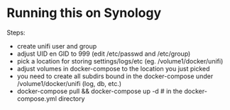 # Running this on Synology
Steps: 
- create unifi user and group
- adjust UID en GID to  999 (edit /etc/passwd and /etc/group)
- pick a location for storing settings/logs/etc (eg. /volume1/docker/unifi)
- adjust volumes in docker-compose to the location you just picked
- you need to create all subdirs bound in the docker-compose under /volume1/docker/unifi (log, db, etc.)
- docker-compose pull && docker-compose up -d # in the docker-compose.yml directory
